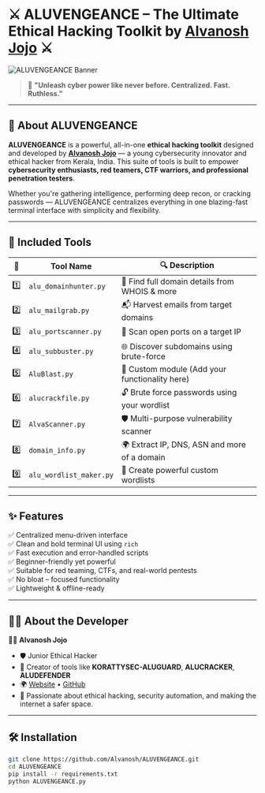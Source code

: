 # ⚔️ ALUVENGEANCE – The Ultimate Ethical Hacking Toolkit by [Alvanosh Jojo](https://github.com/Alvanosh) ⚔️

![ALUVENGEANCE Banner](https://your-image-link-if-any.com)

> 🧠 **"Unleash cyber power like never before. Centralized. Fast. Ruthless."**

---

## 🚀 About ALUVENGEANCE

**ALUVENGEANCE** is a powerful, all-in-one **ethical hacking toolkit** designed and developed by **[Alvanosh Jojo](https://alvanosh.info)** — a young cybersecurity innovator and ethical hacker from Kerala, India. This suite of tools is built to empower **cybersecurity enthusiasts, red teamers, CTF warriors, and professional penetration testers**.

Whether you're gathering intelligence, performing deep recon, or cracking passwords — ALUVENGEANCE centralizes everything in one blazing-fast terminal interface with simplicity and flexibility.

---

## 🧰 Included Tools

| 🔢 | Tool Name             | 🔍 Description |
|----|-----------------------|----------------|
| 1️⃣ | `alu_domainhunter.py`   | 🔎 Find full domain details from WHOIS & more |
| 2️⃣ | `alu_mailgrab.py`      | 📬 Harvest emails from target domains |
| 3️⃣ | `alu_portscanner.py`   | 🚪 Scan open ports on a target IP |
| 4️⃣ | `alu_subbuster.py`     | 🌐 Discover subdomains using brute-force |
| 5️⃣ | `AluBlast.py`          | 🧨 Custom module (Add your functionality here) |
| 6️⃣ | `alucrackfile.py`      | 🔓 Brute force passwords using your wordlist |
| 7️⃣ | `AlvaScanner.py`       | 🛡️ Multi-purpose vulnerability scanner |
| 8️⃣ | `domain_info.py`       | 🌍 Extract IP, DNS, ASN and more of a domain |
| 9️⃣ | `alu_wordlist_maker.py`| 🧾 Create powerful custom wordlists |

---

## ✨ Features

✅ Centralized menu-driven interface  
✅ Clean and bold terminal UI using `rich`  
✅ Fast execution and error-handled scripts  
✅ Beginner-friendly yet powerful  
✅ Suitable for red teaming, CTFs, and real-world pentests  
✅ No bloat – focused functionality  
✅ Lightweight & offline-ready  

---

## 🧑‍💻 About the Developer

👨‍💻 **Alvanosh Jojo**  
- 🛡️ Junior Ethical Hacker  
- 🧠 Creator of tools like **KORATTYSEC-ALUGUARD**, **ALUCRACKER**, **ALUDEFENDER**  
- 🌍 [Website](https://alvanosh.info) • [GitHub](https://github.com/Alvanosh)  
- 💬 Passionate about ethical hacking, security automation, and making the internet a safer space.

---

## 🛠️ Installation

```bash
git clone https://github.com/Alvanosh/ALUVENGEANCE.git
cd ALUVENGEANCE
pip install -r requirements.txt
python ALUVENGEANCE.py
